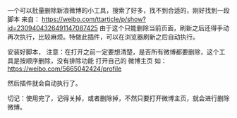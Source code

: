 一个可以批量删除新浪微博的小工具，搜索了好多，找不到合适的，刚好找到一段脚本
来自： https://weibo.com/ttarticle/p/show?id=2309404326491147087425
由于这个只能删除当前页面，刷新之后还得手动再次执行，比较麻烦。特做此插件，可以在浏览器刷新之后自动执行。

安装好脚本，
注意：在打开之前一定要想清楚，是否所有微博都要删除，这个工具是按顺序删除，没有排除功能
打开自己的 微博主页 如： https://weibo.com/5665042424/profile  

然后插件就会自动执行了。

切记：使用完了，记得关掉，或者删除掉，不然只要打开微博主页，就会进行删除微博。